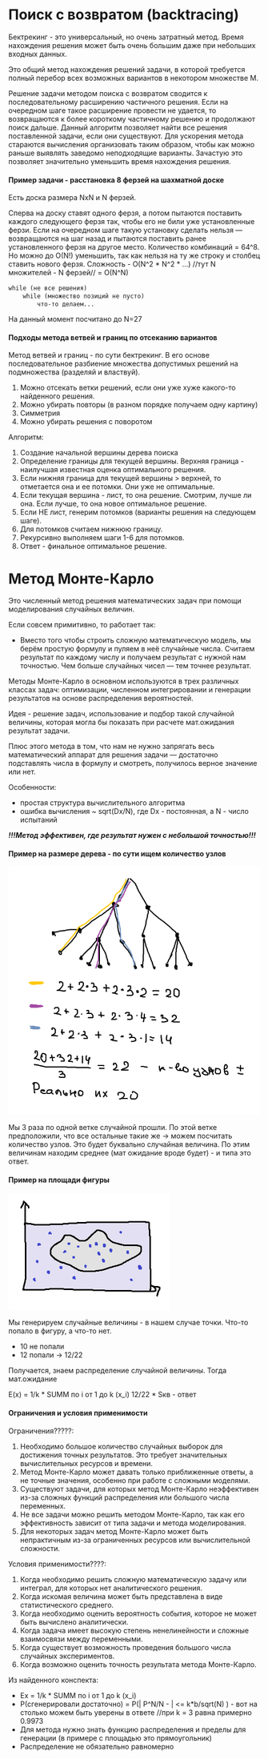 # Поиск с возвратом (backtracing)

Бектрекинг - это универсальный, но очень затратный метод. Время нахождения решения может быть очень большим даже при небольших входных данных.

Это общий метод нахождения решений задачи, в которой требуется полный перебор всех возможных вариантов в некотором множестве М.

Решение задачи методом поиска с возвратом сводится к последовательному расширению частичного решения. Если на очередном шаге такое расширение провести не удается, то возвращаются к более короткому частичному решению и продолжают поиск дальше. Данный алгоритм позволяет найти все решения поставленной задачи, если они существуют. Для ускорения метода стараются вычисления организовать таким образом, чтобы как можно раньше выявлять заведомо неподходящие варианты. Зачастую это позволяет значительно уменьшить время нахождения решения.

#### Пример задачи - расстановка 8 ферзей на шахматной доске

 Есть доска размера NxN и N ферзей.
 
Сперва на доску ставят одного ферзя, а потом пытаются поставить каждого следующего ферзя так, чтобы его не били уже установленные ферзи. Если на очередном шаге такую установку сделать нельзя — возвращаются на шаг назад и пытаются поставить ранее установленного ферзя на другое место.
Количество комбинаций = 64^8. Но можно до O(N!) уменьшить, так как нельзя на ту же строку и столбец ставить нового ферзя.
Сложность - O(N^2 * N^2 * ...) //тут N множителей - N ферзей// = O(N^N) 

    while (не все решения)
        while (множество позиций не пусто)
            что-то делаем...
 
На данный момент посчитано до N=27

#### Подходы метода ветвей и границ по отсеканию вариантов

Метод ветвей и границ - по сути бектрекинг. В его основе последовательное разбиение множества допустимых решений на подмножества (разделяй и властвуй).
1. Можно отсекать ветки решений, если они уже хуже какого-то найденного решения.
2. Можно убирать повторы (в разном порядке получаем одну картину)
3. Симметрия
4. Можно убирать решения с поворотом

Алгоритм:
1. Создание начальной вершины дерева поиска
2. Определение границы для текущей вершины. Верхняя граница - наилучшая известная оценка оптимального решения.
3. Если нижняя граница для текущей вершины > верхней, то отметается она и ее потомки. Они уже не оптимальные.
4. Если текущая вершина - лист, то она решение. Смотрим, лучше ли она. Если лучше, то она новое оптимальное решение.
5. Если НЕ лист, генерим потомков (варианты решения на следующем шаге).
6. Для потомков считаем нижнюю границу. 
7. Рекурсивно выполняем шаги 1-6 для потомков.
8. Ответ - финальное оптимальное решение.

# Метод Монте-Карло

Это численный метод решения математических задач при помощи моделирования случайных величин.

Если совсем примитивно, то работает так:
* Вместо того чтобы строить сложную математическую модель, мы берём простую формулу и пуляем в неё случайные числа. Считаем результат по каждому числу и получаем результат с нужной нам точностью. Чем больше случайных чисел — тем точнее результат.

Методы Монте-Карло в основном используются в трех различных классах задач: оптимизации, численном интегрировании и генерации результатов на основе распределения вероятностей.

Идея - решение задач, использование и подбор такой случайной величины, которая могла бы показать при расчете мат.ожидания результат задачи.

Плюс этого метода в том, что нам не нужно запрягать весь математический аппарат для решения задачи — достаточно подставлять числа в формулу и смотреть, получилось верное значение или нет.

Особенности:
* простая структура вычислительного алгоритма
* ошибка вычисления ~ sqrt(Dx/N), где Dx - постоянная, а N - число испытаний

**_!!!Метод эффективен, где результат нужен с небольшой точностью!!!_**

#### Пример на размере дерева - по сути ищем количество узлов
![img.png](imgs/mc2.png)

Мы 3 раза по одной ветке случайной прошли. По этой ветке предположили, что все остальные такие же -> можем посчитать количество узлов.
Это будет буквально случайная величина. По этим величинам находим среднее (мат ожидание вроде будет) - и типа это ответ.

#### Пример на площади фигуры

![img.png](imgs/mc.png)

Мы генерируем случайные величины - в нашем случае точки. Что-то попало в фигуру, а что-то нет.
* 10 не попали
* 12 попали -> 12/22

Получается, знаем распределение случайной величины. Тогда мат.ожидание

E(x) = 1/k * SUMM по i от 1 до k (x_i)
12/22 * Sкв - ответ


#### Ограничения и условия применимости

Ограничения?????:
1. Необходимо большое количество случайных выборок для достижения точных результатов. Это требует значительных вычислительных ресурсов и времени.
2. Метод Монте-Карло может давать только приближенные ответы, а не точные значения, особенно при работе с сложными моделями.
3. Существуют задачи, для которых метод Монте-Карло неэффективен из-за сложных функций распределения или большого числа переменных.
4. Не все задачи можно решить методом Монте-Карло, так как его эффективность зависит от типа задачи и метода моделирования.
5. Для некоторых задач метод Монте-Карло может быть непрактичным из-за ограниченных ресурсов или вычислительной сложности.


 
Условия применимости????:
1. Когда необходимо решить сложную математическую задачу или интеграл, для которых нет аналитического решения.
2. Когда искомая величина может быть представлена в виде статистического среднего.
3. Когда необходимо оценить вероятность события, которое не может быть вычислено аналитически.
4. Когда задача имеет высокую степень ненелинейности и сложные взаимосвязи между переменными.
5. Когда существует возможность проведения большого числа случайных экспериментов.
6. Когда возможно оценить точность результата метода Монте-Карло.

Из найденного конспекта:
* Ex = 1/k * SUMM по i от 1 до k (x_i)
* P(сгенерировали достаточно) = P(| P^N/N - | <= k*b/sqrt(N) )  - вот на столько можем быть уверены в ответе    //при k = 3 равна примерно 0.9973
* Для метода нужно знать функцию распределения и пределы для генерации (в примере с площадью это прямоугольник)
* Распределение не обязательно равномерно 
